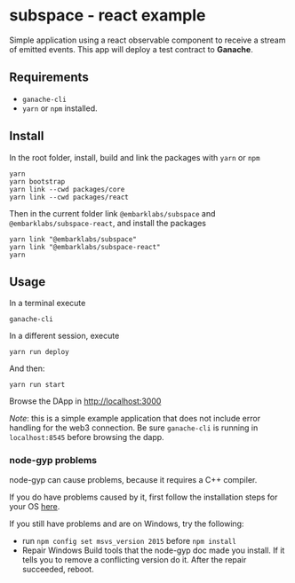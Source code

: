 subspace - react example 
===
Simple application using a react observable component to receive a stream of emitted events. This app will deploy a test contract to **Ganache**.

## Requirements
- `ganache-cli`
- `yarn` or `npm` installed.

## Install
In the root folder, install, build and link the packages with `yarn` or `npm`
```
yarn
yarn bootstrap
yarn link --cwd packages/core
yarn link --cwd packages/react
```
Then in the current folder link `@embarklabs/subspace` and `@embarklabs/subspace-react`, and install the packages
```
yarn link "@embarklabs/subspace"
yarn link "@embarklabs/subspace-react"
yarn
```

## Usage
In a terminal execute 
```
ganache-cli
```

In a different session, execute

```
yarn run deploy
```

And then:

```
yarn run start
```

Browse the DApp in [http://localhost:3000](http://localhost:3000)


*Note*: this is a simple example application that does not include error handling for the web3 connection. Be sure `ganache-cli` is running in `localhost:8545` before browsing the dapp.


### node-gyp problems
node-gyp can cause problems, because it requires a C++ compiler.

If you do have problems caused by it, first follow the installation steps for your OS [here](https://github.com/nodejs/node-gyp#installation).

If you still have problems and are on Windows, try the following:
- run `npm config set msvs_version 2015` before `npm install`
- Repair Windows Build tools that the node-gyp doc made you install. If it tells you to remove a conflicting version do it. After the repair succeeded, reboot.